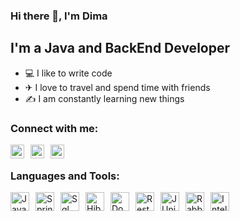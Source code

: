 ### Hi there 👋, I'm Dima

## I'm a Java and BackEnd Developer

- 💻 I like to write code
- ✈ I love to travel and spend time with friends
- ✍ I am constantly learning new things

### Connect with me:


<a href="https://t.me/dimthomas"> <img align="left" alt="AverDmi" width="22px" src="https://upload.wikimedia.org/wikipedia/commons/8/83/Telegram_2019_Logo.svg" style="max-width: 100%; margin-right: 10px"> </a>
<a href="mailto:dimthomas1@mail.ru"> <img align="left" alt="AverDmi" width="22px" src="https://techcommunity.microsoft.com/t5/image/serverpage/image-id/172206i70472167E79B9D0F/image-size/large?v=v2&px=999" style="max-width: 100%; margin-right: 10px"> </a>
<a href="https://www.linkedin.com/in/dmitriy-averyanov-558163234/"> <img align="left" alt="AverDmi" width="22px" src="https://cdn-icons-png.flaticon.com/512/174/174857.png"> </a>


<br />

### Languages and Tools:

<img align="left" alt="Java" width="30px" src="https://cdn-icons-png.flaticon.com/512/226/226777.png" style="max-width: 100%; margin-right: 10px">
<img align="left" alt="Spring" width="30px" src="https://www.openxcell.com/wp-content/uploads/2021/10/springboot-inner.svg" style="max-width: 100%; margin-right: 10px">
<img align="left" alt="Sql" width="30px" src="https://cdn-icons-png.flaticon.com/512/4248/4248443.png" style="max-width: 100%; margin-right: 10px">
<img align="left" alt="Hibernate" width="30px" src="https://www.javatpoint.com/images/hibernate/hibernate2.png" style="max-width: 100%; margin-right: 10px">
<img align="left" alt="Docker" width="30px" src="https://cdn-icons-png.flaticon.com/512/919/919853.png" style="max-width: 100%; margin-right: 10px">
<img align="left" alt="Rest" width="30px" height="30" src="https://www.opc-router.com/wp-content/uploads/2020/04/icon_rest_webservice_600x400px-400x267.png" style="max-width: 100%; margin-right: 10px">
<img align="left" alt="JUnit" width="30px" height="30" src="https://www.talentica.com/wp-content/uploads/2019/08/junit5-1.jpg" style="max-width: 100%; margin-right: 10px">
<img align="left" alt="RabbitMQ" width="30px" height="30" src="https://www.nastel.com/wp-content/uploads/2022/05/rabbitmq.png" style="max-width: 100%; margin-right: 10px">
<img align="left" alt="Intellij" width="30px" height="30" src="https://upload.wikimedia.org/wikipedia/commons/thumb/9/9c/IntelliJ_IDEA_Icon.svg/120px-IntelliJ_IDEA_Icon.svg.png" style="max-width: 100%; margin-right: 10px">

[linkedin]: https://www.linkedin.com/in/dmitriy-averyanov-558163234/